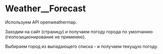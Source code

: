 # Weather__Forecast
Используем API openweathermap.

Заходим на сайт (страницу) и получаем погоду города по умолчанию (геопозиционирование не применяю).

Выбираем город из выпадающего списка - и получаем текущую погоду.
